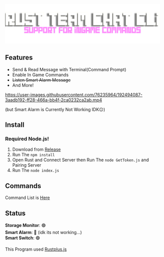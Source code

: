 <p align="center">
<img src="./src/github/1.png" width="800"></a>
</p>

## Features
- Send & Read Message with Terminal(Command Prompt)
- Enable In Game Commands
- ~~Listen Smart Alarm Message~~
- And More!  

https://user-images.githubusercontent.com/76235964/192494087-3aadb192-ff28-466a-bb4f-2ca0232ca2ab.mp4   

(but Smart Alarm is Currently Not Working IDK😐)

## Install
### Required Node.js!
1. Download from [Release](https://github.com/AsutoraGG/Rust-TeamChat-CLI/releases/tag/Latest)
2. Run The ```npm install```
3. Open Rust and Connect Server then Run The ```node GetToken.js``` and Pairing Server
4. Run The ``node index.js`` 

## Commands
Command List is [Here](https://github.com/AsutoraGG/Rust-TeamChat-CLI/blob/main/src/github/command.md)

## Status
**Storage Monitor**: 🟢  
**Smart Alarm**:     🔴  (idk its not working...)  
**Smart Switch**:    🟢  

This Program used [Rustplus.js](https://github.com/liamcottle/rustplus.js)
